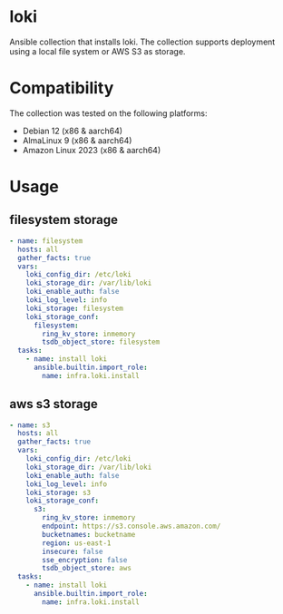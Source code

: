 # loki

Ansible collection that installs loki. The collection supports deployment using a local file system or AWS S3 as storage.

# Compatibility
The collection was tested on the following platforms:
- Debian 12 (x86 & aarch64)
- AlmaLinux 9 (x86 & aarch64)
- Amazon Linux 2023 (x86 & aarch64)

# Usage

## filesystem storage
```yaml
- name: filesystem
  hosts: all
  gather_facts: true
  vars:
    loki_config_dir: /etc/loki
    loki_storage_dir: /var/lib/loki
    loki_enable_auth: false
    loki_log_level: info
    loki_storage: filesystem
    loki_storage_conf:
      filesystem:
        ring_kv_store: inmemory
        tsdb_object_store: filesystem
  tasks:
    - name: install loki
      ansible.builtin.import_role:
        name: infra.loki.install
```

## aws s3 storage
```yaml
- name: s3
  hosts: all
  gather_facts: true
  vars:
    loki_config_dir: /etc/loki
    loki_storage_dir: /var/lib/loki
    loki_enable_auth: false
    loki_log_level: info
    loki_storage: s3
    loki_storage_conf:
      s3:
        ring_kv_store: inmemory
        endpoint: https://s3.console.aws.amazon.com/
        bucketnames: bucketname
        region: us-east-1
        insecure: false
        sse_encryption: false
        tsdb_object_store: aws
  tasks:
    - name: install loki
      ansible.builtin.import_role:
        name: infra.loki.install
```
